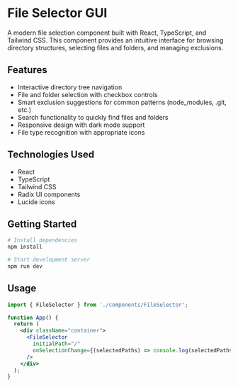 # File Selector GUI

A modern file selection component built with React, TypeScript, and Tailwind CSS. This component provides an intuitive interface for browsing directory structures, selecting files and folders, and managing exclusions.

## Features

- Interactive directory tree navigation
- File and folder selection with checkbox controls
- Smart exclusion suggestions for common patterns (node_modules, .git, etc.)
- Search functionality to quickly find files and folders
- Responsive design with dark mode support
- File type recognition with appropriate icons

## Technologies Used

- React
- TypeScript
- Tailwind CSS
- Radix UI components
- Lucide icons

## Getting Started

```bash
# Install dependencies
npm install

# Start development server
npm run dev
```

## Usage

```jsx
import { FileSelector } from './components/FileSelector';

function App() {
  return (
    <div className="container">
      <FileSelector 
        initialPath="/"
        onSelectionChange={(selectedPaths) => console.log(selectedPaths)}
      />
    </div>
  );
}
```
